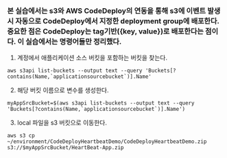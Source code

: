 ### 본 실습에서는 s3와 AWS CodeDeploy의 연동을 통해 s3에 이벤트 발생 시 자동으로 CodeDeploy에서 지정한 deployment group에 배포한다. 중요한 점은 CodeDeploy는 tag기반({key, value})로 배포한다는 점이다. 이 실습에서는 명령어들만 정리했다.
1. 계정에서 애플리케이션 소스 버킷을 포함하는 버킷을 찾는다.
```
aws s3api list-buckets --output text --query 'Buckets[?contains(Name,`applicationsourcebucket`)].Name'
```
2. 해당 버킷 이름으로 변수를 생성한다.
```
myAppSrcBucket=$(aws s3api list-buckets --output text --query 'Buckets[?contains(Name,`applicationsourcebucket`)].Name')
```
3. local 파일을 s3 버킷으로 이동한다.
```
aws s3 cp ~/environment/CodeDeployHeartbeatDemo/CodeDeployHeartbeatDemo.zip s3://$myAppSrcBucket/HeartBeat-App.zip
```